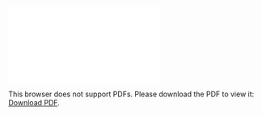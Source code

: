 <object data="christ-in-song/CIS1908pdfs/545.pdf" type="application/pdf" width="100%" height="1024px">
    <embed src="christ-in-song/CIS1908pdfs/545.pdf">
        <p>This browser does not support PDFs. Please download the PDF to view it: <a href="christ-in-song/CIS1908pdfs/545.pdf">Download PDF</a>.</p>
    </embed>
</object>
